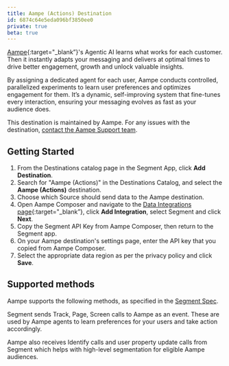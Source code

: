 ```yaml
---
title: Aampe (Actions) Destination
id: 6874c64e5eda096bf3850ee0
private: true
beta: true
---
```


[Aampe](https://aampe.com/){:target="_blank”}'s Agentic AI learns what works for each customer. Then it instantly adapts your messaging and delivers at optimal times to drive better engagement, growth and unlock valuable insights. 

By assigning a dedicated agent for each user, Aampe conducts controlled, parallelized experiments to learn user preferences and optimizes engagement for them. It’s a dynamic, self-improving system that fine-tunes every interaction, ensuring your messaging evolves as fast as your audience does.

This destination is maintained by Aampe. For any issues with the destination, [contact the Aampe Support team](mailto:developer@aampe.com).

## Getting Started
1. From the Destinations catalog page in the Segment App, click **Add Destination**.
2. Search for "Aampe (Actions)" in the Destinations Catalog, and select the **Aampe (Actions)** destination.
3. Choose which Source should send data to the Aampe destination.
4. Open Aampe Composer and navigate to the [Data Integrations page](https://compose.aampe.com/configure/integrations){:target="_blank”}, click **Add Integration**, select Segment and click **Next**.
5. Copy the Segment API Key from Aampe Composer, then return to the Segment app.
6. On your Aampe destination's settings page, enter the API key that you copied from Aampe Composer.
7. Select the appropriate data region as per the privacy policy and click **Save**. 

## Supported methods

Aampe supports the following methods, as specified in the [Segment Spec](/docs/connections/spec).

Segment sends Track, Page, Screen calls to Aampe as an event. These are used by Aampe agents to learn preferences for your users and take action accordingly. 

Aampe also receives Identify calls and user property update calls from Segment which helps with high-level segmentation for eligible Aampe audiences.